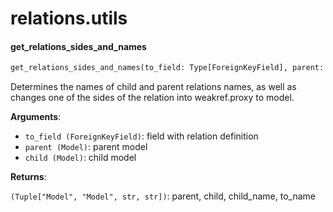 <a name="relations.utils"></a>
# relations.utils

<a name="relations.utils.get_relations_sides_and_names"></a>
#### get\_relations\_sides\_and\_names

```python
get_relations_sides_and_names(to_field: Type[ForeignKeyField], parent: "Model", child: "Model") -> Tuple["Model", "Model", str, str]
```

Determines the names of child and parent relations names, as well as
changes one of the sides of the relation into weakref.proxy to model.

**Arguments**:

- `to_field (ForeignKeyField)`: field with relation definition
- `parent (Model)`: parent model
- `child (Model)`: child model

**Returns**:

`(Tuple["Model", "Model", str, str])`: parent, child, child_name, to_name

